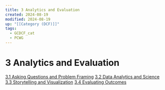 ```yaml
---
title: 3 Analytics and Evaluation
created: 2024-08-19
modified: 2024-08-19
up: "[[Category (DCF)]]"
tags:
  - GCDCF_cat
  - PCWG
---
```

# 3 Analytics and Evaluation
[3.1 Asking Questions and Problem Framing](./3.1%20Asking%20Questions%20and%20Problem%20Framing.md)
[3.2 Data Analytics and Science](./3.2%20Data%20Analytics%20and%20Science.md)
[3.3 Storytelling and Visualization](./3.3%20Storytelling%20and%20Visualization.md)
[3.4 Evaluating Outcomes](./3.4%20Evaluating%20Outcomes.md)
